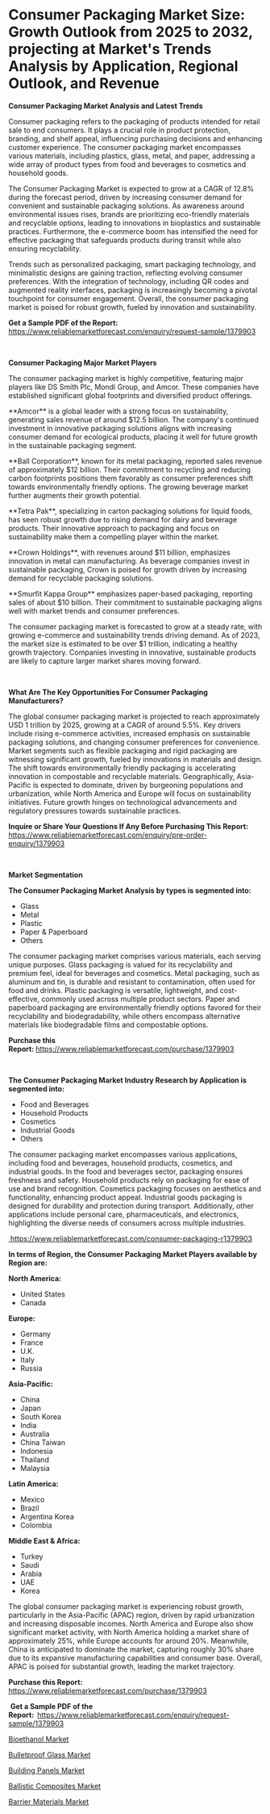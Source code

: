<p><h1>Consumer Packaging Market Size: Growth Outlook from 2025 to 2032, projecting at Market's Trends Analysis by Application, Regional Outlook, and Revenue</h1></p><p><strong>Consumer Packaging Market Analysis and Latest Trends</strong></p>
<p><p>Consumer packaging refers to the packaging of products intended for retail sale to end consumers. It plays a crucial role in product protection, branding, and shelf appeal, influencing purchasing decisions and enhancing customer experience. The consumer packaging market encompasses various materials, including plastics, glass, metal, and paper, addressing a wide array of product types from food and beverages to cosmetics and household goods.</p><p>The Consumer Packaging Market is expected to grow at a CAGR of 12.8% during the forecast period, driven by increasing consumer demand for convenient and sustainable packaging solutions. As awareness around environmental issues rises, brands are prioritizing eco-friendly materials and recyclable options, leading to innovations in bioplastics and sustainable practices. Furthermore, the e-commerce boom has intensified the need for effective packaging that safeguards products during transit while also ensuring recyclability.</p><p>Trends such as personalized packaging, smart packaging technology, and minimalistic designs are gaining traction, reflecting evolving consumer preferences. With the integration of technology, including QR codes and augmented reality interfaces, packaging is increasingly becoming a pivotal touchpoint for consumer engagement. Overall, the consumer packaging market is poised for robust growth, fueled by innovation and sustainability.</p></p>
<p><strong>Get a Sample PDF of the Report:&nbsp;</strong> <a href="https://www.reliablemarketforecast.com/enquiry/request-sample/1379903?utm_campaign=1899&utm_medium=2&utm_source=Github&utm_content=ia&utm_term=02042025&utm_id=consumer-packaging">https://www.reliablemarketforecast.com/enquiry/request-sample/1379903</a></p>
<p>&nbsp;</p>
<p><strong>Consumer Packaging Major Market Players</strong></p>
<p><p>The consumer packaging market is highly competitive, featuring major players like DS Smith Plc, Mondi Group, and Amcor. These companies have established significant global footprints and diversified product offerings. </p><p>**Amcor** is a global leader with a strong focus on sustainability, generating sales revenue of around $12.5 billion. The company's continued investment in innovative packaging solutions aligns with increasing consumer demand for ecological products, placing it well for future growth in the sustainable packaging segment.</p><p>**Ball Corporation**, known for its metal packaging, reported sales revenue of approximately $12 billion. Their commitment to recycling and reducing carbon footprints positions them favorably as consumer preferences shift towards environmentally friendly options. The growing beverage market further augments their growth potential.</p><p>**Tetra Pak**, specializing in carton packaging solutions for liquid foods, has seen robust growth due to rising demand for dairy and beverage products. Their innovative approach to packaging and focus on sustainability make them a compelling player within the market.</p><p>**Crown Holdings**, with revenues around $11 billion, emphasizes innovation in metal can manufacturing. As beverage companies invest in sustainable packaging, Crown is poised for growth driven by increasing demand for recyclable packaging solutions.</p><p>**Smurfit Kappa Group** emphasizes paper-based packaging, reporting sales of about $10 billion. Their commitment to sustainable packaging aligns well with market trends and consumer preferences.</p><p>The consumer packaging market is forecasted to grow at a steady rate, with growing e-commerce and sustainability trends driving demand. As of 2023, the market size is estimated to be over $1 trillion, indicating a healthy growth trajectory. Companies investing in innovative, sustainable products are likely to capture larger market shares moving forward.</p></p>
<p>&nbsp;</p>
<p><strong>What Are The Key Opportunities For Consumer Packaging Manufacturers?</strong></p>
<p><p>The global consumer packaging market is projected to reach approximately USD 1 trillion by 2025, growing at a CAGR of around 5.5%. Key drivers include rising e-commerce activities, increased emphasis on sustainable packaging solutions, and changing consumer preferences for convenience. Market segments such as flexible packaging and rigid packaging are witnessing significant growth, fueled by innovations in materials and design. The shift towards environmentally friendly packaging is accelerating innovation in compostable and recyclable materials. Geographically, Asia-Pacific is expected to dominate, driven by burgeoning populations and urbanization, while North America and Europe will focus on sustainability initiatives. Future growth hinges on technological advancements and regulatory pressures towards sustainable practices.</p></p>
<p><strong>Inquire or Share Your Questions If Any Before Purchasing This Report:</strong> <a href="https://www.reliablemarketforecast.com/enquiry/pre-order-enquiry/1379903?utm_campaign=1899&utm_medium=2&utm_source=Github&utm_content=ia&utm_term=02042025&utm_id=consumer-packaging">https://www.reliablemarketforecast.com/enquiry/pre-order-enquiry/1379903</a></p>
<p>&nbsp;</p>
<p><strong>Market Segmentation</strong></p>
<p><strong>The Consumer Packaging Market Analysis by types is segmented into:</strong></p>
<p><ul><li>Glass</li><li>Metal</li><li>Plastic</li><li>Paper & Paperboard</li><li>Others</li></ul></p>
<p><p>The consumer packaging market comprises various materials, each serving unique purposes. Glass packaging is valued for its recyclability and premium feel, ideal for beverages and cosmetics. Metal packaging, such as aluminum and tin, is durable and resistant to contamination, often used for food and drinks. Plastic packaging is versatile, lightweight, and cost-effective, commonly used across multiple product sectors. Paper and paperboard packaging are environmentally friendly options favored for their recyclability and biodegradability, while others encompass alternative materials like biodegradable films and compostable options.</p></p>
<p><strong>Purchase this Report:&nbsp;</strong><a href="https://www.reliablemarketforecast.com/purchase/1379903?utm_campaign=1899&utm_medium=2&utm_source=Github&utm_content=ia&utm_term=02042025&utm_id=consumer-packaging">https://www.reliablemarketforecast.com/purchase/1379903</a></p>
<p>&nbsp;</p>
<p><strong>The Consumer Packaging Market Industry Research by Application is segmented into:</strong></p>
<p><ul><li>Food and Beverages</li><li>Household Products</li><li>Cosmetics</li><li>Industrial Goods</li><li>Others</li></ul></p>
<p><p>The consumer packaging market encompasses various applications, including food and beverages, household products, cosmetics, and industrial goods. In the food and beverages sector, packaging ensures freshness and safety. Household products rely on packaging for ease of use and brand recognition. Cosmetics packaging focuses on aesthetics and functionality, enhancing product appeal. Industrial goods packaging is designed for durability and protection during transport. Additionally, other applications include personal care, pharmaceuticals, and electronics, highlighting the diverse needs of consumers across multiple industries.</p></p>
<p><a href="https://www.reliablemarketforecast.com/consumer-packaging-r1379903?utm_campaign=1899&utm_medium=2&utm_source=Github&utm_content=ia&utm_term=02042025&utm_id=consumer-packaging">&nbsp;https://www.reliablemarketforecast.com/consumer-packaging-r1379903</a></p>
<p><strong>In terms of Region, the Consumer Packaging Market Players available by Region are:</strong></p>
<p>
    <p> <strong> North America: </strong>
        <ul>
            <li>United States</li>
            <li>Canada</li>
        </ul>
        </p> 
    <p> <strong> Europe: </strong>
        <ul>
            <li>Germany</li>
            <li>France</li>
            <li>U.K.</li>
            <li>Italy</li>
            <li>Russia</li>
        </ul>
        </p> 
    <p> <strong> Asia-Pacific: </strong>
        <ul>
            <li>China</li>
            <li>Japan</li>
            <li>South Korea</li>
            <li>India</li>
            <li>Australia</li>
            <li>China Taiwan</li>
            <li>Indonesia</li>
            <li>Thailand</li>
            <li>Malaysia</li>
        </ul>
        </p> 
    <p> <strong> Latin America: </strong>
        <ul>
            <li>Mexico</li>
            <li>Brazil</li>
            <li>Argentina Korea</li>
            <li>Colombia</li>
        </ul>
        </p> 
    <p> <strong> Middle East & Africa: </strong>
        <ul>
            <li>Turkey</li>
            <li>Saudi</li>
            <li>Arabia</li>
            <li>UAE</li>
            <li>Korea</li>
        </ul>
    </p>
    </p>
<p><p>The global consumer packaging market is experiencing robust growth, particularly in the Asia-Pacific (APAC) region, driven by rapid urbanization and increasing disposable incomes. North America and Europe also show significant market activity, with North America holding a market share of approximately 25%, while Europe accounts for around 20%. Meanwhile, China is anticipated to dominate the market, capturing roughly 30% share due to its expansive manufacturing capabilities and consumer base. Overall, APAC is poised for substantial growth, leading the market trajectory.</p></p>
<p><strong>Purchase this Report: </strong><a href="https://www.reliablemarketforecast.com/purchase/1379903?utm_campaign=1899&utm_medium=2&utm_source=Github&utm_content=ia&utm_term=02042025&utm_id=consumer-packaging">https://www.reliablemarketforecast.com/purchase/1379903</a></p>
<p>&nbsp;<strong>Get a Sample PDF of the Report:&nbsp;&nbsp;</strong><a href="https://www.reliablemarketforecast.com/enquiry/request-sample/1379903?utm_campaign=1899&utm_medium=2&utm_source=Github&utm_content=ia&utm_term=02042025&utm_id=consumer-packaging">https://www.reliablemarketforecast.com/enquiry/request-sample/1379903</a></p>
<p><strong></strong></p>
<p><p><a href="https://github.com/rogetspate12/Market-Research-Report-List-1/blob/main/bioethanol-market.md?utm_campaign=1899&utm_medium=2&utm_source=Github&utm_content=ia&utm_term=02042025&utm_id=consumer-packaging">Bioethanol Market</a></p><p><a href="https://github.com/alawnhvicay/Market-Research-Report-List-1/blob/main/bulletproof-glass-market.md?utm_campaign=1899&utm_medium=2&utm_source=Github&utm_content=ia&utm_term=02042025&utm_id=consumer-packaging">Bulletproof Glass Market</a></p><p><a href="https://github.com/ranewknaller/Market-Research-Report-List-1/blob/main/building-panels-market.md?utm_campaign=1899&utm_medium=2&utm_source=Github&utm_content=ia&utm_term=02042025&utm_id=consumer-packaging">Building Panels Market</a></p><p><a href="https://github.com/iontahoehlct/Market-Research-Report-List-1/blob/main/ballistic-composites-market.md?utm_campaign=1899&utm_medium=2&utm_source=Github&utm_content=ia&utm_term=02042025&utm_id=consumer-packaging">Ballistic Composites Market</a></p><p><a href="https://github.com/sahoolipko6f/Market-Research-Report-List-1/blob/main/barrier-materials-market.md?utm_campaign=1899&utm_medium=2&utm_source=Github&utm_content=ia&utm_term=02042025&utm_id=consumer-packaging">Barrier Materials Market</a></p></p>